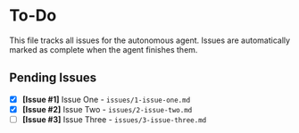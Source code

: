 # To-Do

This file tracks all issues for the autonomous agent. Issues are automatically marked as complete when the agent finishes them.

## Pending Issues
- [x] **[Issue #1]** Issue One - `issues/1-issue-one.md`
- [x] **[Issue #2]** Issue Two - `issues/2-issue-two.md`
- [ ] **[Issue #3]** Issue Three - `issues/3-issue-three.md`

